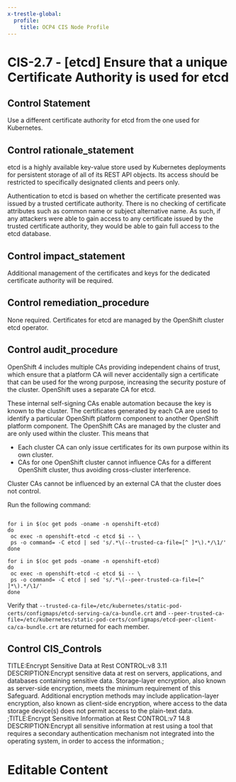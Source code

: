 ```yaml
---
x-trestle-global:
  profile:
    title: OCP4 CIS Node Profile
---
```


# CIS-2.7 - \[etcd\] Ensure that a unique Certificate Authority is used for etcd

## Control Statement

Use a different certificate authority for etcd from the one used for Kubernetes.

## Control rationale_statement

etcd is a highly available key-value store used by Kubernetes deployments for persistent storage of all of its REST API objects. Its access should be restricted to specifically designated clients and peers only.

Authentication to etcd is based on whether the certificate presented was issued by a trusted certificate authority. There is no checking of certificate attributes such as common name or subject alternative name. As such, if any attackers were able to gain access to any certificate issued by the trusted certificate authority, they would be able to gain full access to the etcd database.

## Control impact_statement

Additional management of the certificates and keys for the dedicated certificate authority will be required.

## Control remediation_procedure

None required. Certificates for etcd are managed by the OpenShift cluster etcd operator.

## Control audit_procedure

OpenShift 4 includes multiple CAs providing independent chains of trust, which ensure that a platform CA will never accidentally sign a certificate that can be used for the wrong purpose, increasing the security posture of the cluster. OpenShift uses a separate CA for etcd.

These internal self-signing CAs enable automation because the key is known to the cluster. The certificates generated by each CA are used to identify a particular OpenShift platform component to another OpenShift platform component. The OpenShift CAs are managed by the cluster and are only used within the cluster. This means that

- Each cluster CA can only issue certificates for its own purpose within its own cluster. 
- CAs for one OpenShift cluster cannot influence CAs for a different OpenShift cluster, thus avoiding cross-cluster interference.

Cluster CAs cannot be influenced by an external CA that the cluster does not control.

Run the following command:

```

for i in $(oc get pods -oname -n openshift-etcd)
do
 oc exec -n openshift-etcd -c etcd $i -- \
 ps -o command= -C etcd | sed 's/.*\(--trusted-ca-file=[^ ]*\).*/\1/'
done

for i in $(oc get pods -oname -n openshift-etcd)
do
 oc exec -n openshift-etcd -c etcd $i -- \
 ps -o command= -C etcd | sed 's/.*\(--peer-trusted-ca-file=[^ ]*\).*/\1/'
done
```

Verify that `--trusted-ca-file=/etc/kubernetes/static-pod-certs/configmaps/etcd-serving-ca/ca-bundle.crt` and `--peer-trusted-ca-file=/etc/kubernetes/static-pod-certs/configmaps/etcd-peer-client-ca/ca-bundle.crt` are returned for each member.

## Control CIS_Controls

TITLE:Encrypt Sensitive Data at Rest CONTROL:v8 3.11 DESCRIPTION:Encrypt sensitive data at rest on servers, applications, and databases containing sensitive data. Storage-layer encryption, also known as server-side encryption, meets the minimum requirement of this Safeguard. Additional encryption methods may include application-layer encryption, also known as client-side encryption, where access to the data storage device(s) does not permit access to the plain-text data. ;TITLE:Encrypt Sensitive Information at Rest CONTROL:v7 14.8 DESCRIPTION:Encrypt all sensitive information at rest using a tool that requires a secondary authentication mechanism not integrated into the operating system, in order to access the information.;

# Editable Content

<!-- Make additions and edits below -->
<!-- The above represents the contents of the control as received by the profile, prior to additions. -->
<!-- If the profile makes additions to the control, they will appear below. -->
<!-- The above markdown may not be edited but you may edit the content below, and/or introduce new additions to be made by the profile. -->
<!-- If there is a yaml header at the top, parameter values may be edited. Use --set-parameters to incorporate the changes during assembly. -->
<!-- The content here will then replace what is in the profile for this control, after running profile-assemble. -->
<!-- The current profile has no added parts for this control, but you may add new ones here. -->
<!-- Each addition must have a heading either of the form ## Control my_addition_name -->
<!-- or ## Part a. (where the a. refers to one of the control statement labels.) -->
<!-- "## Control" parts are new parts added after the statement part. -->
<!-- "## Part" parts are new parts added into the top-level statement part with that label. -->
<!-- Subparts may be added with nested hash levels of the form ### My Subpart Name -->
<!-- underneath the parent ## Control or ## Part being added -->
<!-- See https://ibm.github.io/compliance-trestle/tutorials/ssp_profile_catalog_authoring/ssp_profile_catalog_authoring for guidance. -->
